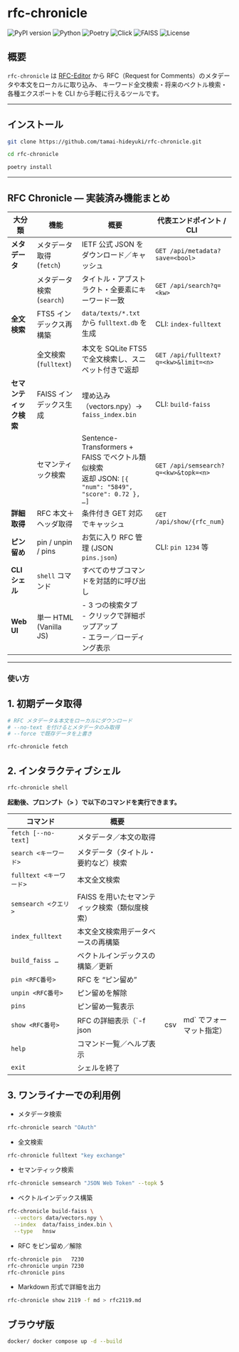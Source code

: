# rfc-chronicle

![PyPI version](https://img.shields.io/pypi/v/rfc-chronicle.svg)
![Python](https://img.shields.io/badge/python-3.13%2B-blue.svg)
![Poetry](https://img.shields.io/badge/poetry-1.5%2B-blue.svg)
![Click](https://img.shields.io/badge/click-8.1%2B-blue.svg)
![FAISS](https://img.shields.io/badge/faiss-enabled-brightgreen.svg)
![License](https://img.shields.io/badge/license-MIT-lightgrey.svg)

## 概要

`rfc-chronicle` は [RFC-Editor](https://www.rfc-editor.org/) から
RFC（Request for Comments）のメタデータや本文をローカルに取り込み、
キーワード全文検索・将来のベクトル検索・各種エクスポートを
CLI から手軽に行えるツールです。

---

## インストール

```bash
git clone https://github.com/tamai-hideyuki/rfc-chronicle.git

cd rfc-chronicle

poetry install
```

---
## RFC Chronicle — 実装済み機能まとめ

| 大分類           | 機能                   | 概要                                                                                          | 代表エンドポイント / CLI                      |
| ------------- | -------------------- | ------------------------------------------------------------------------------------------- | ------------------------------------ |
| **メタデータ**     | メタデータ取得 (`fetch`)    | IETF 公式 JSON をダウンロード／キャッシュ                                                                  | `GET /api/metadata?save=<bool>`      |
|               | メタデータ検索 (`search`)   | タイトル・アブストラクト・全要素にキーワード一致                                                                    | `GET /api/search?q=<kw>`             |
| **全文検索**      | FTS5 インデックス再構築       | `data/texts/*.txt` から `fulltext.db` を生成                                                     | CLI: `index-fulltext`                |
|               | 全文検索 (`fulltext`)    | 本文を SQLite FTS5 で全文検索し、スニペット付きで返却                                                           | `GET /api/fulltext?q=<kw>&limit=<n>` |
| **セマンティック検索** | FAISS インデックス生成       | 埋め込み（vectors.npy）→ `faiss_index.bin`                                                        | CLI: `build-faiss`                   |
|               | セマンティック検索            | Sentence-Transformers + FAISS でベクトル類似検索<br>返却 JSON: `[{ "num": "5849", "score": 0.72 }, …]` | `GET /api/semsearch?q=<kw>&topk=<n>` |
| **詳細取得**      | RFC 本文＋ヘッダ取得         | 条件付き GET 対応でキャッシュ                                                                           | `GET /api/show/{rfc_num}`            |
| **ピン留め**      | pin / unpin / pins   | お気に入り RFC 管理 (JSON `pins.json`)                                                             | CLI: `pin 1234` 等                    |
| **CLI シェル**   | `shell` コマンド         | すべてのサブコマンドを対話的に呼び出し                                                                         |                                      |
| **Web UI**    | 単一 HTML (Vanilla JS) | - 3 つの検索タブ<br>- クリックで詳細ポップアップ<br>- エラー／ローディング表示                                             |                                      |


---

### 使い方

## 1. 初期データ取得

```bash
# RFC メタデータ＆本文をローカルにダウンロード
# --no-text を付けるとメタデータのみ取得
# --force で既存データを上書き

rfc-chronicle fetch
```
## 2. インタラクティブシェル

```bash
rfc-chronicle shell
```
**起動後、プロンプト（> ）で以下のコマンドを実行できます。**

| コマンド                | 概要                         |     |                 |
| ------------------- | -------------------------- | --- | --------------- |
| `fetch [--no-text]` | メタデータ／本文の取得                |     |                 |
| `search <キーワード>`    | メタデータ（タイトル・要約など）検索         |     |                 |
| `fulltext <キーワード>`  | 本文全文検索                     |     |                 |
| `semsearch <クエリ>`   | FAISS を用いたセマンティック検索（類似度検索） |     |                 |
| `index_fulltext`    | 本文全文検索用データベースの再構築          |     |                 |
| `build_faiss …`     | ベクトルインデックスの構築／更新           |     |                 |
| `pin <RFC番号>`       | RFC を “ピン留め”               |     |                 |
| `unpin <RFC番号>`     | ピン留めを解除                    |     |                 |
| `pins`              | ピン留め一覧表示                   |     |                 |
| `show <RFC番号>`      | RFC の詳細表示（\`-f json        | csv | md\` でフォーマット指定） |
| `help`              | コマンド一覧／ヘルプ表示               |     |                 |
| `exit`              | シェルを終了                     |     |                 |


## 3. ワンライナーでの利用例

- メタデータ検索
```bash
rfc-chronicle search "OAuth"
```

- 全文検索
```bash
rfc-chronicle fulltext "key exchange"
```


- セマンティック検索
```bash
rfc-chronicle semsearch "JSON Web Token" --topk 5
```


- ベクトルインデックス構築
```bash
rfc-chronicle build-faiss \
  --vectors data/vectors.npy \
  --index  data/faiss_index.bin \
  --type   hnsw
```


- RFC をピン留め／解除
```bash
rfc-chronicle pin   7230
rfc-chronicle unpin 7230
rfc-chronicle pins
```


- Markdown 形式で詳細を出力
```bash
rfc-chronicle show 2119 -f md > rfc2119.md
```

## ブラウザ版

```bash
docker/ docker compose up -d --build
```

